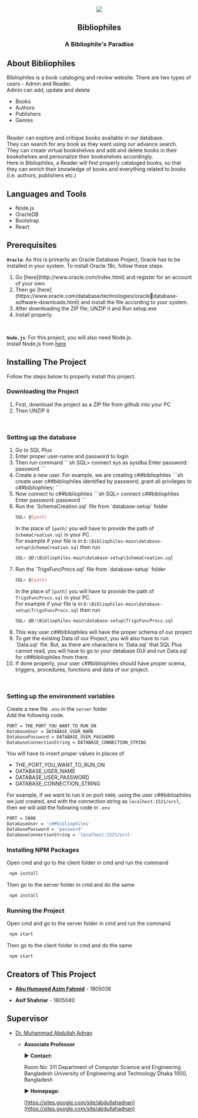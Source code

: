 <div id="top"></div>

<br />
<div align="center">

![](public/images/logoBib.jpg)

<h2 align="center">Bibliophiles</h3>
  <h3 align="center">A Bibliophile's Paradise</h3>
</div>


## About Bibliophiles

Bibliophiles is a book cataloging and review website. There are two types of users - Admin and Reader. <br />
Admin can add, update and delete <br />
  <ul>
    <li>Books</li>
    <li>Authors</li>
    <li>Publishers</li>
    <li>Genres</li>
  </ul>
<br/>
Reader can explore and critique books available in our database. <br/> 
They can search for any book as they want using our advance search. <br/>
They can create virtual bookshelves and add and delete books in their bookshelves and personalize their bookshelves accordingly.<br/>
Here in Bibliophiles, a Reader will find properly cataloged books, so that they can enrich their knowledge of books and everything related to books (i.e. authors, publishers etc.)

## Languages and Tools

<ul>
  <li>Node.js</li>
  <li>OracleDB</li>
  <li>Bootstrap</li>
  <li>React</li>
</ul>



## Prerequisites

**`Oracle`**: As this is primarily an Oracle Database Project, Oracle has to be installed in your system. To install Oracle 19c, follow these steps.
<ol>
  <li>Go [here](http://www.oracle.com/index.html) and register for an account of your own.</li>
  <li>Then go [here](https://www.oracle.com/database/technologies/oracledatabase-software-downloads.html) and install the file according to your system.</li>
  <li>After downloading the ZIP file, UNZIP it and Run setup.exe</li>
  <li>Install properly.</li>
</ol>
<br/>

**`Node.js`**: For this project, you will also need Node.js.<br/>
Install Node.js from [here](https://nodejs.org/en/download/)



## Installing The Project

Follow the steps below to properly install this project.

### Downloading the Project

<ol>
  <li>First, download the project as a ZIP file from github into your PC</li>
  <li>Then UNZIP it</li>
</ol>
<br/>



### Setting up the database

<ol>
  <li>Go to SQL Plus</li>
  <li>Enter proper user-name and password to login</li>
  <li>Then run command
   ```sh
   SQL> connect sys as sysdba
   Enter password: password
   ```
</li>
<li>Create a new user. For example, we are creating c##bibliophiles
   ```sh
   create user c##bibliophiles identified by password;
   grant all privileges to c##bibliophiles;
   ```
</li>
<li>Now connect to c##bibliophiles
   ```sh
   SQL> connect c##bibliophiles
   Enter password: password
   ```
</li>
<li>Run the `SchemaCreation.sql` file from `database-setup` folder<br/>

   ```sh
   SQL> @[path]
   ```
In the place of `[path]` you will have to provide the path of `SchemaCreation.sql` in your PC.<br/>
For example if your file is in `D:\Bibliophiles-main\database-setup\SchemaCreation.sql` then run
   ```sh
   SQL> @D:\Bibliophiles-main\database-setup\SchemaCreation.sql
   ```
</li>
<li>Run the `TrigsFuncProcs.sql` file from `database-setup` folder<br/>

   ```sh
   SQL> @[path]
   ```
In the place of `[path]` you will have to provide the path of `TrigsFuncProcs.sql` in your PC.<br/>
For example if your file is in `D:\Bibliophiles-main\database-setup\TrigsFuncProcs.sql` then run
   ```sh
   SQL> @D:\Bibliophiles-main\database-setup\TrigsFuncProcs.sql
   ```
</li>
<li>This way user c##bibliophiles will have the proper schema of our project</li>
<li>To get the existing Data of our Project, you will also have to run `Data.sql` file. But, as there are characters in `Data.sql` that SQL Plus cannot read, you will have to go to your database GUI and run Data.sql for c##bibliophiles from there.</li>
<li>If done properly, your user c##bibliophiles should have proper scema, triggers, procedures, functions and data of our project.</li>
</ol>
<br/>



### Setting up the environment variables

Create a new file `.env` in the `server` folder<br/>
Add the following code.

```sh
PORT = THE_PORT_YOU_WANT_TO_RUN_ON
DatabaseUser = DATABASE_USER_NAME
DatabasePassword = DATABASE_USER_PASSWORD
DatabaseConnectionString = DATABASE_CONNECTION_STRING
```
You will have to insert proper values in places of
<ul>
  <li>THE_PORT_YOU_WANT_TO_RUN_ON</li>
  <li>DATABASE_USER_NAME</li>
  <li>DATABASE_USER_PASSWORD</li>
  <li>DATABASE_CONNECTION_STRING</li>
</ul>
	
For example, if we want to run it on port `5000`, using the user c##bibliophiles we just created, and with the connection string as `localhost:1521/orcl`, then we will add the following code in `.env`

```sh
PORT = 5000
DatabaseUser = 'c##bibliophiles'
DatabasePassword = 'password'
DatabaseConnectionString = 'localhost:1521/orcl'
```

### Installing NPM Packages

Open cmd and go to the client folder in cmd and run the command

```sh
 npm install
```

Then go to the server folder in cmd and do the same

```sh
 npm install
```

### Running the Project

Open cmd and go to the server folder in cmd and run the command

```sh
 npm start
```

Then go to the client folder in cmd and do the same

```sh
 npm start
```


## Creators of This Project

- [**Abu Humayed Azim Fahmid**](https://github.com/fahmid111) - 1805036

- **Asif Shahriar** - 1805040

  

## Supervisor

- [Dr. Muhammad Abdullah Adnan](https://cse.buet.ac.bd/faculty/facdetail.php?id=adnan)

  - **Associate Professor**

    ▶ **Contact:**

    Room No: 311
    Department of Computer Science and Engineering
    Bangladesh University of Engineering and Technology
    Dhaka 1000, Bangladesh

    ▶   **Homepage:**

    [https://sites.google.com/site/abdullahadnan](https://sites.google.com/site/abdullahadnan)
